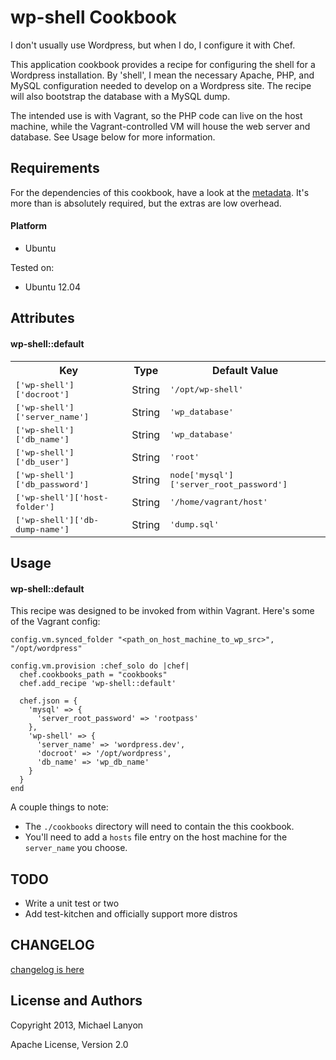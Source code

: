 wp-shell Cookbook
=================
I don't usually use Wordpress, but when I do, I configure it with Chef.

This application cookbook provides a recipe for configuring the shell for a Wordpress installation.  By 'shell', I mean the necessary Apache, PHP, and MySQL configuration needed to develop on a Wordpress site.  The recipe will also bootstrap the database with a MySQL dump.

The intended use is with Vagrant, so the PHP code can live on the host machine, while the Vagrant-controlled VM will house the web server and database.  See Usage below for more information.

Requirements
------------
For the dependencies of this cookbook, have a look at the [metadata](metadata.rb).  It's more than is absolutely required, but the extras are low overhead.

#### Platform

* Ubuntu

Tested on:

* Ubuntu 12.04

Attributes
----------
#### wp-shell::default
<table>
  <tr>
    <th>Key</th>
    <th>Type</th>
    <th>Default Value</th>
  </tr>
  <tr>
    <td><tt>['wp-shell']['docroot']</tt></td>
    <td>String</td>
    <td><tt>'/opt/wp-shell'</tt></td>
  </tr>
  <tr>
    <td><tt>['wp-shell']['server_name']</tt></td>
    <td>String</td>
    <td><tt>'wp_database'</tt></td>
  </tr>
  <tr>
    <td><tt>['wp-shell']['db_name']</tt></td>
    <td>String</td>
    <td><tt>'wp_database'</tt></td>
  </tr>
  <tr>
    <td><tt>['wp-shell']['db_user']</tt></td>
    <td>String</td>
    <td><tt>'root'</tt></td>
  </tr>
  <tr>
    <td><tt>['wp-shell']['db_password']</tt></td>
    <td>String</td>
    <td><tt>node['mysql']['server_root_password']</tt></td>
  </tr>
  <tr>
    <td><tt>['wp-shell']['host-folder']</tt></td>
    <td>String</td>
    <td><tt>'/home/vagrant/host'</tt></td>
  </tr>
  <tr>
    <td><tt>['wp-shell']['db-dump-name']</tt></td>
    <td>String</td>
    <td><tt>'dump.sql'</tt></td>
  </tr>
</table>


Usage
-----
#### wp-shell::default
This recipe was designed to be invoked from within Vagrant.  Here's some of the Vagrant config:

    config.vm.synced_folder "<path_on_host_machine_to_wp_src>", "/opt/wordpress"

    config.vm.provision :chef_solo do |chef|
      chef.cookbooks_path = "cookbooks"
      chef.add_recipe 'wp-shell::default'

      chef.json = {
        'mysql' => {
          'server_root_password' => 'rootpass'
        },
        'wp-shell' => {
          'server_name' => 'wordpress.dev',
          'docroot' => '/opt/wordpress',
          'db_name' => 'wp_db_name'
        }
      }
    end

A couple things to note:

* The `./cookbooks` directory will need to contain the this cookbook.
* You'll need to add a `hosts` file entry on the host machine for the `server_name` you choose.

TODO
----

* Write a unit test or two
* Add test-kitchen and officially support more distros

CHANGELOG
-------------------------
[changelog is here](CHANGELOG.md)

License and Authors
-------------------
Copyright 2013, Michael Lanyon

Apache License, Version 2.0
